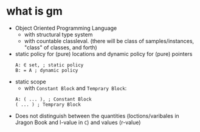 # what is gm

* Object Oriented Programming Language
    - with structural type system
    - with countable classleval. (there will be class of samples/instances, "class" of classes, and forth)
* static policy for (pure) locations and dynamic policy for (pure) pointers
    ```gm
    A: ∈ set, ; static policy
    B: = A ; dynamic policy
    ```
* static scope
    - with `Constant Block` and `Temprary Block`:
    ```gm
    A: ( ... ), ; Constant Block
    ( ... ) ; Temprary Block
    ```
* Does not distinguish between the quantities (loctions/varibales in Jragon Book and l-value in `C`) and values (r-value)
